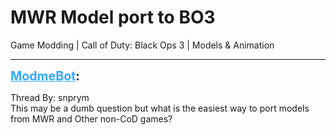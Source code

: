# MWR Model port to BO3
Game Modding | Call of Duty: Black Ops 3 | Models & Animation

---
<strong style="font-size: 1.4em;"><span style="text-decoration: underline;text-decoration-color: #34a7f9;"><span style="color:#34a7f9;">ModmeBot</span></span>:</strong>

<p>Thread By: snprym<br />This may be a dumb question but what is the easiest way to port models from MWR and Other non-CoD games?</p>
